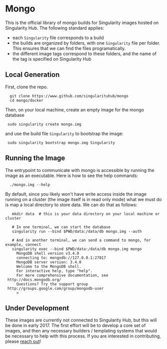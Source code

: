 # Mongo

This is the official library of mongo builds for Singularity images hosted on Singularity Hub. The following standard applies:

 - each `Singularity` file corresponds to a build
 - the builds are organized by folders, with one `Singularity` file per folder. This ensures that we can find the files programatically.
 - the different image tags correspond to these folders, and the name of the tag is specified on Singularity Hub
 

## Local Generation
First, clone the repo.

      git clone https://www.github.com/singularituhub/mongo
      cd mongo/docker
      
Then, on your local machine, create an empty image for the mongo database

     sudo singularity create mongo.img
    
and use the build file `Singularity` to bootstrap the image:

     sudo singularity bootstrap mongo.img Singularity


## Running the Image
The entrypoint to communicate with mongo is accessible by running the image as an executable. Here is how to see the help commands:

      ./mongo.img --help

By default, since you likely won't have write access inside the image running on a cluster (the image itself is in read only mode) what we must do is map a local directory to store data. We can do that as follows:


       mkdir data  # this is your data directory on your local machine or cluster
       
       # In one terminal, we can start the database
       singularity run --bind $PWD/data:/data/db mongo.img --auth

       # And in another terminal, we can send a command to mongo, for example, connect
       singularity exec --bind $PWD/data:/data/db mongo.img mongo
         MongoDB shell version v3.4.0
         connecting to: mongodb://127.0.0.1:27017
         MongoDB server version: 3.4.0
         Welcome to the MongoDB shell.
         For interactive help, type "help".
         For more comprehensive documentation, see
	 http://docs.mongodb.org/
         Questions? Try the support group
	 http://groups.google.com/group/mongodb-user
         >


## Under Development
These images are currently not connected to Singularity Hub, but this will be done in early 2017. The first effort will be to develop a core set of images, and then any necessary builders / templating systems that would be necessary to help with this process. If you are interested in contributing, please [reach out](http://singularity.lbl.gov/contributing-code)!
